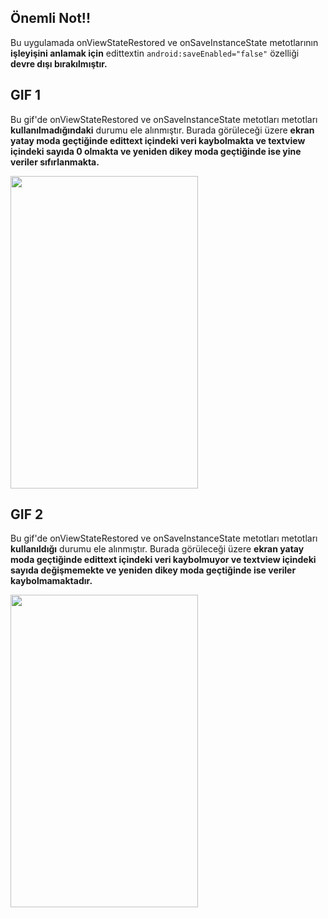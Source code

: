## Önemli Not!!
Bu uygulamada onViewStateRestored ve onSaveInstanceState metotlarının **işleyişini anlamak için** edittextin `android:saveEnabled="false"`
özelliği **devre dışı bırakılmıştır.**

## GIF 1 

Bu gif'de  onViewStateRestored ve onSaveInstanceState metotları metotları **kullanılmadığındaki** durumu ele alınmıştır.
Burada görüleceği üzere **ekran yatay moda geçtiğinde edittext içindeki veri kaybolmakta ve textview içindeki sayıda 0 olmakta
ve yeniden dikey moda geçtiğinde ise yine veriler sıfırlanmakta.**

<img src ="https://github.com/FMSSBilisimAndroid/hasan-ak-week3-odev1/blob/master/Media_220909_231618.gif" width = 300 height = 500/>

## GIF 2

Bu gif'de  onViewStateRestored ve onSaveInstanceState metotları metotları **kullanıldığı** durumu ele alınmıştır.
Burada görüleceği üzere **ekran yatay moda geçtiğinde edittext içindeki veri kaybolmuyor ve textview içindeki sayıda değişmemekte
ve yeniden dikey moda geçtiğinde ise veriler kaybolmamaktadır.**

<img src ="https://github.com/FMSSBilisimAndroid/hasan-ak-week3-odev1/blob/master/Media_220910_014206.gif" width = 300 height = 500/>
